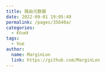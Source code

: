 ```yaml
---
title: 路由元数据
date: 2022-09-01 19:05:49
permalink: /pages/35640a/
categories: 
  - 《Vue》
tags: 
  - Vue
author: 
  name: MarginLon
  link: https://github.com/MarginLon
---
```

